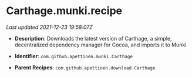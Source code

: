# Carthage.munki.recipe

_Last updated 2021-12-23 19:58:07Z_

- **Description**: Downloads the latest version of Carthage, a simple, decentralized dependency manager for Cocoa, and imports it to Munki

- **Identifier**: `com.github.apettinen.munki.Carthage`

- **Parent Recipes**: `com.github.apettinen.download.Carthage`